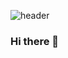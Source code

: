 ![header](https://capsule-render.vercel.app/api?color=auto&type=rounded&text=reverse%20me&animation=fadeIn&height=70&textBg=true&fontSize=174)

### Hi there 👋
